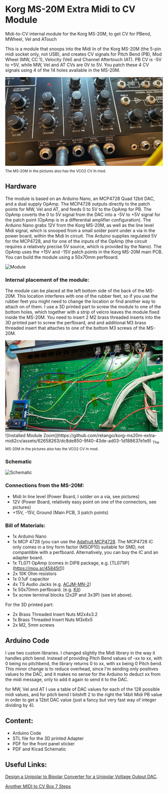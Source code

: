 # Korg MS-20M Extra Midi to CV Module
Midi-to-CV internal module for the Korg MS-20M, to get CV for PBend, MWheel, Vel and ATouch

This is a module that snoops into the Midi In of the Korg MS-20M (the 5-pin midi socket only, not USB), and creates CV signals for Pitch Bend (PB), Mod Wheel (MW, CC 1), Velocity (Vel) and Channel Aftertouch (AT). PB CV is -5V to +5V, while MW, Vel and AT CVs are 0V to 5V. You patch these 4 CV signals using 4 of the 14 holes available in the MS-20M.

<img src="/images/Patch Points Zoom.jpeg" alt="Patch Points" width="800">
<sub>The MS-20M in the pictures also has the VCO2 CV In mod.</sub>

## Hardware
The module is based on an Arduino Nano, an MCP4728 Quad 12bit DAC, and a dual supply OpAmp. The MCP4728 outputs directly to the patch points for MW, Vel and AT, and feeds 0 to 5V to the OpAmp for PB. The OpAmp coverts the 0 to 5V signal from the DAC into a -5V to +5V signal for the patch point (OpAmp is in a differential amplifier configuration). The Arduino Nano grabs 12V from the Korg MS-20M, as well as the line level Midi signal, which is snooped from a small solder point under a via in the power board, within the Midi In circuit. The Arduino supplies regulated 5V for the MCP4728, and for one of the inputs of the OpAmp (the circuit requires a relatively precise 5V source, which is provided by the Nano). The OpAmp uses the +15V and -15V patch points in the Korg MS-20M main PCB. You can build the module using a 50x70mm perfboard.

![Module](https://github.com/retango/korg-ms20m-extra-midi2cv/assets/62658263/3617b183-0aa1-484e-a357-a874a38fc2c0)

### Internal placement of the module:
The module can be placed at the left bottom side of the back of the MS-20M. This location interferes with one of the rubber feet, so if you use the rubber feet you might need to change the location or find another way to attach on of them. I use a 3D printed part to screw the module to one of the bottom holes, which together with a strip of velcro leaves the module fixed inside the MS-20M. You need to insert 2 M2 brass threaded inserts into the 3D printed part to screw the perfboard, and and additional M3 brass threaded insert that attaches to one of the bottom M3 screws of the MS-20M.

<img src="/images/Installed Module.jpeg" alt="Patch Points" width="800">
![Installed Module Zoom](https://github.com/retango/korg-ms20m-extra-midi2cv/assets/62658263/dc8de850-9f40-43de-ad03-1d188637e1e9)
<sub>The MS-20M in the pictures also has the VCO2 CV In mod.</sub>

### Schematic
![Schematic](https://github.com/retango/korg-ms20m-extra-midi2cv/assets/62658263/32c14f4a-8db4-464f-a62d-5a7c29958236)

### Connections from the MS-20M:
* Midi In line level (Power Board, I solder on a via, see pictures)
* 12V (Power Board, relatively easy point on one of the connectors, see pictures)
* +15V, -15V, Ground (Main PCB, 3 patch points)

### Bill of Materials:
* 1x Arduino Nano
* 1x MCP 4728 (you can use the [Adafruit MCP4728](https://www.adafruit.com/product/4470). The MCP4728 IC only comes in a tiny form factor (MSOP10) suitable for SMD, not compantible with a perfboard. Alternatively, you can buy the IC and an adapter board. 
* 1x TL071 OpAmp (comes in DIP8 package, e.g. [TL071IP] (https://mou.sr/45845I1))
* 2x 10K Ohm resistors
* 1x 0.1uF capacitor
* 4x TS Audio Jacks (e.g. [ACJM-MN-2](https://mou.sr/3DDrzIO))
* 1x 50x70mm perfboard. (e.g. [Kit](https://www.ebay.com/itm/266349684113?mkcid=16&mkevt=1&mkrid=711-127632-2357-0&ssspo=Y32Ir_LeSfK&sssrc=2047675&ssuid=X02keB-tSR2&widget_ver=artemis&media=COPY))
* 5x screw terminal blocks (2x2P and 3x3P) (see kit above). 

For the 3D printed part:
* 2x Brass Threaded Insert Nuts M2x4x3.2
* 1x Brass Threaded Insert Nuts M3x6x5
* 2x M2, 5mm screws

## Arduino Code
I use two custom libraries. I changed slightly the Midi library in the way it handles pitch bend. Instead of providing Pitch Bend values of -xx to xx, with 0 being no pitchbend, the library returns 0 to xx, with xx being 0 Pitch bend. This minor change is to reduce overhead, since I'm sending only positives values to the DAC, and it makes no sense for the Arduino to deduct xx from the midi message, only to add it again to send it to the DAC.

for MW, Vel and AT I use a table of DAC values for each of the 128 possible midi values, and for pitch bend I bitshift 2 to the right the 14bit Midi PB value in order to get a 12bit DAC value (just a fancy but very fast way of integer dividing by 4).

## Content:
* Arduino Code
* STL file for the 3D printed Adapter
* PDF for the front panel sticker
* PDF and Kicad Schematic

## Useful Links:
[Design a Unipolar to Bipolar Converter for a Unipolar Voltage Output DAC](https://masteringelectronicsdesign.com/design-a-unipolar-to-bipolar-converter-for-a-unipolar-voltage-output-dac/).

[Another MIDI to CV Box 7 Steps](https://www.instructables.com/Another-MIDI-to-CV-Box-/)


